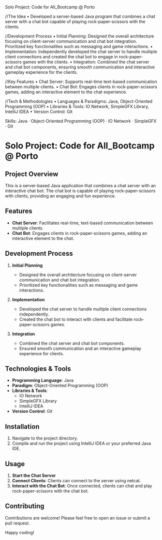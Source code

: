 Solo Project: Code for All_Bootcamp @ Porto

//The Idea
• Developed a server-based Java program that combines a chat server with a chat bot capable of playing rock-paper-scissors with the clients.

//Development Process
• Initial Planning: Designed the overall architecture focusing on client-server communication and chat bot integration. Prioritized key functionalities such as messaging and game interactions.
• Implementation: Independently developed the chat server to handle multiple client connections and created the chat bot to engage in rock-paper-scissors games with the clients.
• Integration: Combined the chat server and chat bot components, ensuring smooth communication and interactive gameplay experience for the clients.

//Key Features
• Chat Server: Supports real-time text-based communication between multiple clients.
• Chat Bot: Engages clients in rock-paper-scissors games, adding an interactive element to the chat experience.

//Tech & Methodologies
• Languages & Paradigms: Java, Object-Oriented Programming (OOP)
• Libraries & Tools: IO Network, SimpleGFX Library, IntelliJ IDEA
• Version Control: Git

Skills: Java · Object-Oriented Programming (OOP) · IO Network · SimpleGFX · Git

# Solo Project: Code for All_Bootcamp @ Porto

## Project Overview

This is a server-based Java application that combines a chat server with an interactive chat bot. The chat bot is capable of playing rock-paper-scissors with clients, providing an engaging and fun experience.

## Features

- **Chat Server**: Facilitates real-time, text-based communication between multiple clients.
- **Chat Bot**: Engages clients in rock-paper-scissors games, adding an interactive element to the chat.

## Development Process

1. **Initial Planning**
   - Designed the overall architecture focusing on client-server communication and chat bot integration.
   - Prioritized key functionalities such as messaging and game interactions.

2. **Implementation**
   - Developed the chat server to handle multiple client connections independently.
   - Created the chat bot to interact with clients and facilitate rock-paper-scissors games.

3. **Integration**
   - Combined the chat server and chat bot components.
   - Ensured smooth communication and an interactive gameplay experience for clients.

## Technologies & Tools

- **Programming Language**: Java
- **Paradigm**: Object-Oriented Programming (OOP)
- **Libraries & Tools**:
  - IO Network
  - SimpleGFX Library
  - IntelliJ IDEA
- **Version Control**: Git

## Installation

1. Navigate to the project directory.
2. Compile and run the project using IntelliJ IDEA or your preferred Java IDE.

## Usage

1. **Start the Chat Server**
2. **Connect Clients**: Clients can connect to the server using netcat.
3. **Interact with the Chat Bot**: Once connected, clients can chat and play rock-paper-scissors with the chat bot.

## Contributing

Contributions are welcome! Please feel free to open an issue or submit a pull request.

Happy coding!

